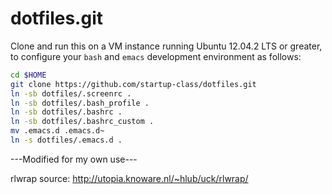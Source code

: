 dotfiles.git
============
Clone and run this on a VM instance running Ubuntu 12.04.2 LTS or greater, to
configure your `bash` and `emacs` development environment as follows:

```sh
cd $HOME
git clone https://github.com/startup-class/dotfiles.git
ln -sb dotfiles/.screenrc .
ln -sb dotfiles/.bash_profile .
ln -sb dotfiles/.bashrc .
ln -sb dotfiles/.bashrc_custom .
mv .emacs.d .emacs.d~
ln -s dotfiles/.emacs.d .
```

---Modified for my own use---

rlwrap source: http://utopia.knoware.nl/~hlub/uck/rlwrap/
